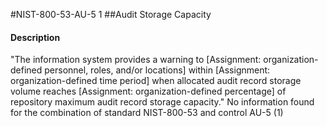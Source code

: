 #NIST-800-53-AU-5 1
##Audit Storage Capacity
#### Description
"The information system provides a warning to [Assignment: organization-defined personnel, roles, and/or locations] within [Assignment: organization-defined time period] when allocated audit record storage volume reaches [Assignment: organization-defined percentage] of repository maximum audit record storage capacity."
No information found for the combination of standard NIST-800-53 and control AU-5 (1)
